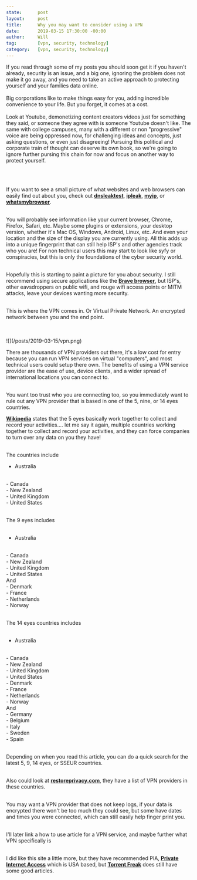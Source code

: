 ```yaml
---
state:      post
layout:     post
title:      Why you may want to consider using a VPN
date:       2019-03-15 17:30:00 -00:00
author:     Will
tag:        [vpn, security, technology]
category:   [vpn, security, technology]
---
```


<p>
If you read through some of my posts you should soon get it if you haven't already, security
is an issue, and a big one, ignoring the problem does not make it go away, and you need to take an active approach to protecting yourself and your families data online.
<br /><br />
Big corporations like to make things easy for you, adding incredible convenience to your life. But you forget, it comes at a cost.
<br /><br />
Look at Youtube, demonetizing content creators videos just for something they said, or someone they agree with is someone Youtube doesn't like. The same with college campuses, many with a different or non "progressive" voice are being oppressed now, for challenging ideas and concepts, just asking questions, or even just disagreeing! Pursuing this political and corporate train of thought can deserve its own book, so we're going to ignore further pursing this chain for now and focus on another way to protect yourself.

<br /><br />

If you want to see a small picture of what websites and web browsers can easily find out about you, check out <b><a href="https://www.dnsleaktest.com/">dnsleaktest</a></b>, <b><a href="https://ipleak.net/
">ipleak</a></b>, <b><a href="https://myip.report/browser-information/">myip</a></b>, or <b><a href="https://whatsmybrowser.org/">whatsmybrowser</a></b>.
<br /><br />

You will probably see information like your current browser, Chrome, Firefox, Safari, etc. Maybe some plugins or extensions, your desktop version, whether it's Mac OS, Windows, Android, Linux, etc. And even your location and the size of the display you are currently using. All this adds up into a unique fingerprint that can still help ISP's and other agencies track who you are! For non technical users this may start to look like syfy or conspiracies, but this is only the foundations of the cyber security world.
<br /><br />

Hopefully this is starting to paint a picture for you about security. I still recommend using secure applications like the <b><a href="/crypto/2019/02/28/Brave-Browser">Brave browser</a></b>, but ISP's, other eavsdroppers on public wifi, and rouge wifi access points or MITM attacks, leave your devices wanting more security.
<br /><br />

This is where the VPN comes in. Or Virtual Private Network. An encrypted network between you and the end point.
<br /><br />

</p>
<br/>
![](/posts/2019-03-15/vpn.png)
<br/>

There are thousands of VPN providers out there, it's a low cost for entry because you can run VPN services on virtual "computers", and most technical users could setup there own. The benefits of using a VPN service provider are the ease of use, device clients, and a wider spread of international locations you can connect to.
<br /><br />

You want too trust who you are connecting too, so you immediately want to rule out any VPN provider that is based in one of the 5, nine, or 14 eyes countries.

<b><a href="https://en.wikipedia.org/wiki/Five_Eyes">Wikipedia</a></b> states that the 5 eyes basically work together to collect and record your activities.... let me say it again, multiple countries working together to collect and record your activities, and they can force companies to turn over any data on you they have!
<br /><br />

The countries include
- Australia
<br />
- Canada
<br />
- New Zealand
<br />
- United Kingdom
<br />
- United States
<br /><br />

The 9 eyes includes
<br /><br />
- Australia
<br />
- Canada
<br />
- New Zealand
<br />
- United Kingdom
<br />
- United States
<br />
And
<br />
- Denmark
<br />
- France
<br />
- Netherlands
<br />
- Norway
<br /><br />

The 14 eyes countries includes
<br /><br />
- Australia
<br />
- Canada
<br />
- New Zealand
<br />
- United Kingdom
<br />
- United States
<br />
- Denmark
<br />
- France
<br />
- Netherlands
<br />
- Norway
<br />
And
<br />
- Germany
<br />
- Belgium
<br />
- Italy
<br />
- Sweden
<br />
- Spain
<br /><br />

Depending on when you read this article, you can do a quick search for the latest 5, 9, 14 eyes, or SSEUR countries.
<br /><br />

Also could look at <b><a href="https://restoreprivacy.com/5-eyes-9-eyes-14-eyes/">restoreprivacy.com</a></b>, they have a list of VPN providers in these countries.
<br /><br />

You may want a VPN provider that does not keep logs, if your data is encrypted there won't be too much they could see, but some have dates and times you were connected, which can still easily help finger print you.
<br /><br />

I'll later link a how to use article for a VPN service, and maybe further what VPN specifically is
<br /><br />

I did like this site a little more, but they have recommended PIA, <b><a href="https://www.privateinternetaccess.com/pages/buy-vpn/mountaindefense">Private Internet Access</a></b> which is USA based, but <b><a href="https://torrentfreak.com/do-you-take-your-vpn-security-seriously-180506/">Torrent Freak</a></b> does still have some good articles.
<br /><br />
